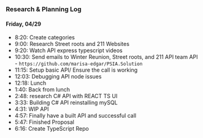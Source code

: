 ### Research & Planning Log
#### Friday, 04/29
* 8:20: Create categories
* 9:00: Research Street roots and 211 Websites
* 9:20: Watch API express typescript videos 
* 10:30: Send emails to Winter Reunion, Street roots, and 211 API team
API - `https://github.com/marisa-edgar/PSIA.Solution`
* 11:15: Setup basic API/ Ensure the call is working
* 12:03: Debugging API node issues
* 12:18: Lunch
* 1:40: Back from lunch
* 2:48: research C# API with REACT TS UI
* 3:33: Building C# API reinstalling mySQL
* 4:31: WIP API
* 4:57: Finally have a built API and successful call
* 5:47: Finished Proposal 
* 6:16: Create TypeScript Repo